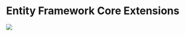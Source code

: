 # Entity Framework Core Extensions

<img ng-src="https://ci.appveyor.com/api/projects/status/a6x2uvpyvkoti7ko?svg=true" src="https://ci.appveyor.com/api/projects/status/a6x2uvpyvkoti7ko?svg=true">
